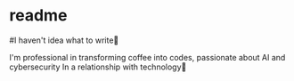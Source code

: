 # readme                                                   

#I haven't idea what to write🤣

I'm professional in transforming coffee into codes, passionate about AI and cybersecurity 
In a relationship with technology💍
